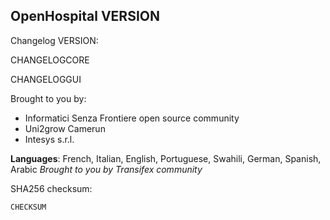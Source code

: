 OpenHospital VERSION
---------------------

Changelog VERSION:

CHANGELOGCORE

CHANGELOGGUI

Brought to you by:
- Informatici Senza Frontiere open source community
- Uni2grow Camerun
- Intesys s.r.l.

**Languages**: French, Italian, English, Portuguese, Swahili, German, Spanish, Arabic
*Brought to you by Transifex community*

SHA256 checksum:
```
CHECKSUM
```
